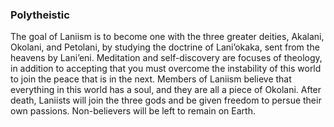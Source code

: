 ### Polytheistic

The goal of Laniism is to become one with the three greater deities, Akalani, Okolani, and Petolani, by studying the doctrine of Lani’okaka, sent from the heavens by Lani’eni. Meditation and self-discovery are focuses of theology, in addition to accepting that you must overcome the instability of this world to join the peace that is in the next. Members of Laniism believe that everything in this world has a soul, and they are all a piece of Okolani. After death, Laniists will join the three gods and be given freedom to persue their own passions. Non-believers will be left to remain on Earth.